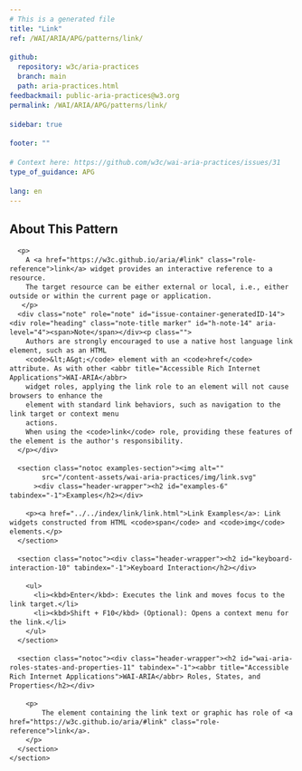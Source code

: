```yaml
---
# This is a generated file
title: "Link"
ref: /WAI/ARIA/APG/patterns/link/

github:
  repository: w3c/aria-practices
  branch: main
  path: aria-practices.html
feedbackmail: public-aria-practices@w3.org
permalink: /WAI/ARIA/APG/patterns/link/

sidebar: true

footer: ""

# Context here: https://github.com/w3c/wai-aria-practices/issues/31
type_of_guidance: APG

lang: en
---
```



<link rel="stylesheet" href="/content-assets/wai-aria-practices/styles.css">
<!-- Code highlighting styles -->
<link rel="stylesheet" href="/WAI/ARIA/APG/index/css/github.css">

<script>
const addBodyClass = "pattern-page";
const enableSidebar = true;
if (addBodyClass) document.body.classList.add(addBodyClass);
if (enableSidebar) document.body.classList.add('has-sidebar');
</script>
    
<div>
<section class="widget" id="link"><h2 id="about-this-pattern" tabindex="-1">About This Pattern</h2><div class="header-wrapper"></div>
      
      <p>
        A <a href="https://w3c.github.io/aria/#link" class="role-reference">link</a> widget provides an interactive reference to a resource.
        The target resource can be either external or local, i.e., either outside or within the current page or application.
       </p>
      <div class="note" role="note" id="issue-container-generatedID-14"><div role="heading" class="note-title marker" id="h-note-14" aria-level="4"><span>Note</span></div><p class="">
        Authors are strongly encouraged to use a native host language link element, such as an HTML
        <code>&lt;A&gt;</code> element with an <code>href</code> attribute. As with other <abbr title="Accessible Rich Internet Applications">WAI-ARIA</abbr>
        widget roles, applying the link role to an element will not cause browsers to enhance the
        element with standard link behaviors, such as navigation to the link target or context menu
        actions.
        When using the <code>link</code> role, providing these features of the element is the author's responsibility.
      </p></div>

      <section class="notoc examples-section"><img alt="" 
            src="/content-assets/wai-aria-practices/img/link.svg"
          ><div class="header-wrapper"><h2 id="examples-6" tabindex="-1">Examples</h2></div>
        
        <p><a href="../../index/link/link.html">Link Examples</a>: Link widgets constructed from HTML <code>span</code> and <code>img</code> elements.</p>
      </section>

      <section class="notoc"><div class="header-wrapper"><h2 id="keyboard-interaction-10" tabindex="-1">Keyboard Interaction</h2></div>
        
        <ul>
          <li><kbd>Enter</kbd>: Executes the link and moves focus to the link target.</li>
          <li><kbd>Shift + F10</kbd> (Optional): Opens a context menu for the link.</li>
        </ul>
      </section>

      <section class="notoc"><div class="header-wrapper"><h2 id="wai-aria-roles-states-and-properties-11" tabindex="-1"><abbr title="Accessible Rich Internet Applications">WAI-ARIA</abbr> Roles, States, and Properties</h2></div>
        
        <p>
            The element containing the link text or graphic has role of <a href="https://w3c.github.io/aria/#link" class="role-reference">link</a>.
        </p>
      </section>
    </section>
</div>
<script>
  var SkipToConfig = {
    settings: {
      skipTo: {
        displayOption: 'popup',
        attachElement: '#site-header',
        colorTheme: 'aria'
      }
    }
  };
</script>
<script src="/content-assets/wai-aria-practices/skipto.min.js"></script>

